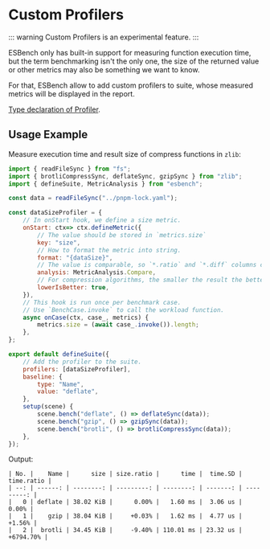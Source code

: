 # Custom Profilers

::: warning
Custom Profilers is an experimental feature.
:::

ESBench only has built-in support for measuring function execution time, but the term benchmarking isn't the only one, the size of the returned value or other metrics may also be something we want to know.

For that, ESBench allow to add custom profilers to suite, whose measured metrics will be displayed in the report.

[Type declaration of Profiler](https://github.com/ESBenchmark/ESBench/blob/927a02f49d8554c0c35013ef15a02e11ad80a50d/core/src/profiling.ts#L82).

## Usage Example

Measure execution time and result size of compress functions in `zlib`: 

```javascript
import { readFileSync } from "fs";
import { brotliCompressSync, deflateSync, gzipSync } from "zlib";
import { defineSuite, MetricAnalysis } from "esbench";

const data = readFileSync("../pnpm-lock.yaml");

const dataSizeProfiler = {
	// In onStart hook, we define a size metric.
	onStart: ctx=> ctx.defineMetric({
        // The value should be stored in `metrics.size`
		key: "size",
        // How to format the metric into string.
		format: "{dataSize}",
        // The value is comparable, so `*.ratio` and `*.diff` columns can be drived from it.
		analysis: MetricAnalysis.Compare,
        // For compression algorithms, the smaller the result the better.
		lowerIsBetter: true,
	}),
    // This hook is run once per benchmark case.
    // Use `BenchCase.invoke` to call the workload function.
	async onCase(ctx, case_, metrics) {
		metrics.size = (await case_.invoke()).length;
	},
};

export default defineSuite({
    // Add the profiler to the suite.
	profilers: [dataSizeProfiler],
	baseline: {
		type: "Name",
		value: "deflate",
	},
	setup(scene) {
		scene.bench("deflate", () => deflateSync(data));
		scene.bench("gzip", () => gzipSync(data));
		scene.bench("brotli", () => brotliCompressSync(data));
	},
});
```

Output:

```text
| No. |    Name |      size | size.ratio |      time |  time.SD | time.ratio |
| --: | ------: | --------: | ---------: | --------: | -------: | ---------: |
|   0 | deflate | 38.02 KiB |      0.00% |   1.60 ms |  3.06 us |      0.00% |
|   1 |    gzip | 38.04 KiB |     +0.03% |   1.62 ms |  4.77 us |     +1.56% |
|   2 |  brotli | 34.45 KiB |     -9.40% | 110.01 ms | 23.32 us |  +6794.70% |
```
